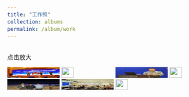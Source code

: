 ```yaml
---
title: "工作照"
collection: albums
permalink: /album/work
---
```


<pre>                      
点击放大
</pre>

<a href="../keli_photo/work/微信图片_20220323131413.jpg"><img src="../keli_photo/work/微信图片_20220323131413.jpg" height="25" width="24%"></a>
<a href="../keli_photo/work/MG_5742.jpg"><img src="../keli_photo/work/MG_5742.jpg" height="25" width="24%"></a>
<a href="../keli_photo/work/韩克利.jpg"><img src="../keli_photo/work/韩克利.jpg" height="25" width="24%"></a>
<a href="../keli_photo/work/IMG_2912.JPG"><img src="../keli_photo/work/IMG_2912.JPG" height="25" width="24%"></a>
<a href="../keli_photo/work/7ba0b3ba9cdccb925b34cb0595cf75c4.temp.jpg"><img src="../keli_photo/work/7ba0b3ba9cdccb925b34cb0595cf75c4.temp.jpg" height="25" width="24%"></a>
<a href="../keli_photo/work/会议现场.jpg"><img src="../keli_photo/work/会议现场.jpg" height="25" width="24%"></a>
<a href="../keli_photo/work/WeChat Image_20220323135013.jpg"><img src="../keli_photo/work/WeChat Image_20220323135013.jpg" height="25" width="24%"></a>

